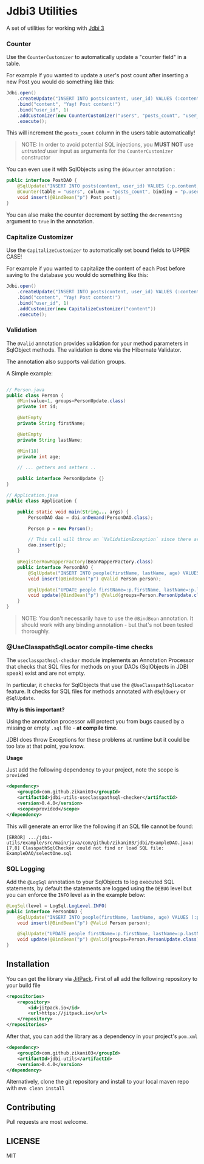 Jdbi3 Utilities
===============

A set of utilities for working with [Jdbi 3](https://github.com/jdbi/jdbi)

### Counter

Use the `CounterCustomizer` to automatically update a "counter field" in a table.

For example if you wanted to update a user's post count after inserting a new Post
you would do something like this:

```java
Jdbi.open()
    .createUpdate("INSERT INTO posts(content, user_id) VALUES (:content, :user_id)")
    .bind("content", "Yay! Post content!")
    .bind("user_id", 1)
    .addCustomizer(new CounterCustomizer("users", "posts_count", "user_id", "id"))
    .execute();
```

This will increment the `posts_count` column in the users table automatically!

> NOTE: In order to avoid potential SQL injections, you **MUST NOT** use _untrusted_ user input as arguments for the `CounterCustomizer` constructor

You can even use it with SqlObjects using the `@Counter` annotation :

```java
public interface PostDAO {
    @SqlUpdate("INSERT INTO posts(content, user_id) VALUES (:p.content, :p.userId)")
    @Counter(table = "users", column = "posts_count", binding = "p.userId")
    void insert(@BindBean("p") Post post);
}
```

You can also make the counter decrement by setting the `decrementing` argument to `true` in the annotation.

### Capitalize Customizer

Use the `CapitalizeCustomizer` to automatically set bound fields to UPPER CASE!

For example if you wanted to capitalize the content of each Post before saving
to the database you would do something like this:

```java
Jdbi.open()
    .createUpdate("INSERT INTO posts(content, user_id) VALUES (:content, :user_id)")
    .bind("content", "Yay! Post content!")
    .bind("user_id", 1)
    .addCustomizer(new CapitalizeCustomizer("content"))
    .execute();
```


### Validation

The `@Valid` annotation provides validation for your method parameters in SqlObject methods.
The validation is done via the Hibernate Validator.

The annotation also supports validation groups.

A Simple example:

```java

// Person.java
public class Person {
    @Min(value=1, groups=PersonUpdate.class)
    private int id;

    @NotEmpty
    private String firstName;

    @NotEmpty
    private String lastName;

    @Min(18)
    private int age;

    // ... getters and setters ..

    public interface PersonUpdate {}
}

// Application.java
public class Application {

    public static void main(String... args) {
        PersonDAO dao = dbi.onDemand(PersonDAO.class);

        Person p = new Person();

        // This call will throw an `ValidationException` since there are validation errors
        dao.insert(p);
    }

    @RegisterRowMapperFactory(BeanMapperFactory.class)
    public interface PersonDAO {
        @SqlUpdate("INSERT INTO people(firstName, lastName, age) VALUES (:p.firstName, :p.lastName, :p.age)")
        void insert(@BindBean("p") @Valid Person person);

        @SqlUpdate("UPDATE people firstName=:p.firstName, lastName=:p.lastName, age=:p.age WHERE id=:p.id")
        void update(@BindBean("p") @Valid(groups=Person.PersonUpdate.class) Person person);
    }
}
```

> NOTE: You don't necessarily have to use the `@BindBean` annotation. It should work with any
binding annotation - but that's not been tested thoroughly.

### @UseClasspathSqlLocator compile-time checks

The `useclasspathsql-checker` module implements an Annotation Processor that checks that 
SQL files for methods on your DAOs (SqlObjects in JDBI speak) exist and are not empty. 

In particular, it checks for SqlObjects that use the `@UseClasspathSqlLocator`
feature. It checks for SQL files for methods annotated with `@SqlQuery` or `@SqlUpdate`.

**Why is this important?**

Using the annotation processor will protect you from bugs caused by a 
missing or empty `.sql` file - **at compile time**. 

JDBI does throw Exceptions for these problems at runtime but it could be too late at that point, you know.

**Usage**

Just add the following dependency to your project, note the scope is `provided`

```xml
<dependency>
    <groupId>com.github.zikani03</groupId>
    <artifactId>jdbi-utils-useclasspathsql-checker</artifactId>
    <version>0.4.0</version>
    <scope>provided</scope>
</dependency>
```

This will generate an error like the following if an SQL file cannot be found:

```
[ERROR] .../jdbi-utils/example/src/main/java/com/github/zikani03/jdbi/ExampleDAO.java:[7,8] ClasspathSqlChecker could not find or load SQL file: ExampleDAO/selectOne.sql
```

### SQL Logging

Add the `@LogSql` annotation to your SqlObjects to log executed SQL statements, by default the statements
are logged using the `DEBUG` level but you can enforce the `INFO` level as in the example below:

```java
@LogSql(level = LogSql.LogLevel.INFO)
public interface PersonDAO {
    @SqlUpdate("INSERT INTO people(firstName, lastName, age) VALUES (:p.firstName, :p.lastName, :p.age)")
    void insert(@BindBean("p") @Valid Person person);

    @SqlUpdate("UPDATE people firstName=:p.firstName, lastName=:p.lastName, age=:p.age WHERE id=:p.id")
    void update(@BindBean("p") @Valid(groups=Person.PersonUpdate.class) Person person);
}
```

## Installation

You can get the library via [JitPack](https://jitpack.io). First of all add the following repository to your
build file

```xml
<repositories>
    <repository>
        <id>jitpack.io</id>
        <url>https://jitpack.io</url>
    </repository>
</repositories>
```

After that, you can add the library as a dependency in your project's `pom.xml`

```xml
<dependency>
    <groupId>com.github.zikani03</groupId>
    <artifactId>jdbi-utils</artifactId>
    <version>0.4.0</version>
</dependency>
```

Alternatively, clone the git repository and install to your local maven repo with `mvn clean install`

## Contributing

Pull requests are most welcome.

## LICENSE

MIT
